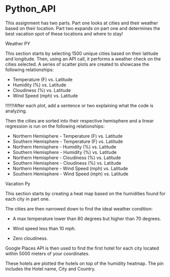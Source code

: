 # Python_API

This assignment has two parts. Part one looks at cities and their weather based on their location. Part two expands on part one and determines the best vacation spot of these locations and where to stay! 


Weather PY

This section starts by selecting 1500 unique cities based on their latitude and longitude. Then, using an API call, it performs a weather check on the cities selected. A series of scatter plots are created to showcase the following relationships:

* Temperature (F) vs. Latitude
* Humidity (%) vs. Latitude
* Cloudiness (%) vs. Latitude
* Wind Speed (mph) vs. Latitude

!!!!!!!After each plot, add a sentence or two explaining what the code is analyzing.

Then the cities are sorted into their respective hemisphere and a linear regression is run on the following relationships: 

* Northern Hemisphere - Temperature (F) vs. Latitude
* Southern Hemisphere - Temperature (F) vs. Latitude
* Northern Hemisphere - Humidity (%) vs. Latitude
* Southern Hemisphere - Humidity (%) vs. Latitude
* Northern Hemisphere - Cloudiness (%) vs. Latitude
* Southern Hemisphere - Cloudiness (%) vs. Latitude
* Northern Hemisphere - Wind Speed (mph) vs. Latitude
* Southern Hemisphere - Wind Speed (mph) vs. Latitude


Vacation Py

This section starts by creating a heat map based on the humidities found for each city in part one.

The cities are then narrowed down to find the ideal weather condition:

  * A max temperature lower than 80 degrees but higher than 70 degrees.

  * Wind speed less than 10 mph.

  * Zero cloudiness.


Google Places API is then used to find the first hotel for each city located within 5000 meters of your coordinates.

These hotels are plotted the hotels on top of the humidity heatmap. The pin includes the Hotel name, City and Country. 

